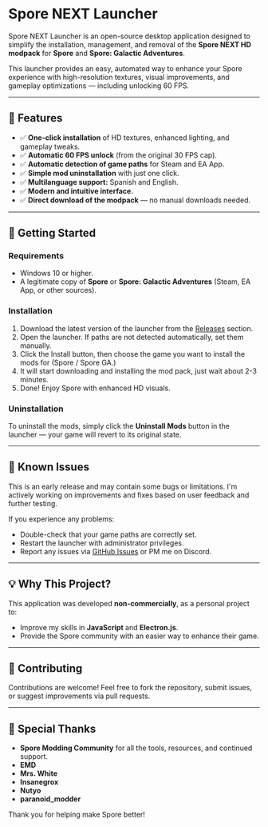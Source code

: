 # Spore NEXT Launcher

Spore NEXT Launcher is an open-source desktop application designed to simplify the installation, management, and removal of the **Spore NEXT HD modpack** for **Spore** and **Spore: Galactic Adventures**.

This launcher provides an easy, automated way to enhance your Spore experience with high-resolution textures, visual improvements, and gameplay optimizations — including unlocking 60 FPS.

---

## 📆 Features

* ✅ **One-click installation** of HD textures, enhanced lighting, and gameplay tweaks.
* ✅ **Automatic 60 FPS unlock** (from the original 30 FPS cap).
* ✅ **Automatic detection of game paths** for Steam and EA App.
* ✅ **Simple mod uninstallation** with just one click.
* ✅ **Multilanguage support:** Spanish and English.
* ✅ **Modern and intuitive interface.**
* ✅ **Direct download of the modpack** — no manual downloads needed.
 
---

## 🚀 Getting Started

### Requirements

* Windows 10 or higher.
* A legitimate copy of **Spore** or **Spore: Galactic Adventures** (Steam, EA App, or other sources).

### Installation

1. Download the latest version of the launcher from the [Releases](https://github.com/ahhfranz/SporeNEXT/releases) section.
2. Open the launcher. If paths are not detected automatically, set them manually.
3. Click the Install button, then choose the game you want to install the mods for (Spore / Spore GA.)
4. It will start downloading and installing the mod pack, just wait about 2-3 minutes.
5. Done! Enjoy Spore with enhanced HD visuals.

### Uninstallation

To uninstall the mods, simply click the **Uninstall Mods** button in the launcher — your game will revert to its original state.

---

## 🐞 Known Issues

This is an early release and may contain some bugs or limitations. I'm actively working on improvements and fixes based on user feedback and further testing.

If you experience any problems:

* Double-check that your game paths are correctly set.
* Restart the launcher with administrator privileges.
* Report any issues via [GitHub Issues](https://github.com/ahhfranz/SporeNEXT/issues) or PM me on Discord.

---

## 💡 Why This Project?

This application was developed **non-commercially**, as a personal project to:

* Improve my skills in **JavaScript** and **Electron.js**.
* Provide the Spore community with an easier way to enhance their game.

---

## 🤝 Contributing

Contributions are welcome! Feel free to fork the repository, submit issues, or suggest improvements via pull requests.

---

## 🎉 Special Thanks

* **Spore Modding Community** for all the tools, resources, and continued support.
* **EMD**
* **Mrs. White**
* **Insanegrox**
* **Nutyo**
* **paranoid_modder**

Thank you for helping make Spore better!